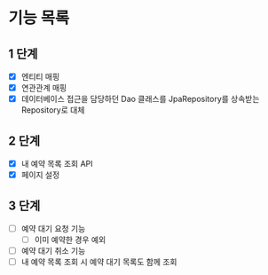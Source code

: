 # 기능 목록
## 1 단계
- [x] 엔티티 매핑
- [x] 연관관계 매핑
- [x] 데이터베이스 접근을 담당하던 Dao 클래스를 JpaRepository를 상속받는 Repository로 대체

## 2 단계
- [x] 내 예약 목록 조회 API
- [x] 페이지 설정

## 3 단계
- [ ] 예약 대기 요청 기능
  - [ ] 이미 예약한 경우 예외
- [ ] 예약 대기 취소 기능
- [ ] 내 예약 목록 조회 시 예약 대기 목록도 함께 조회
